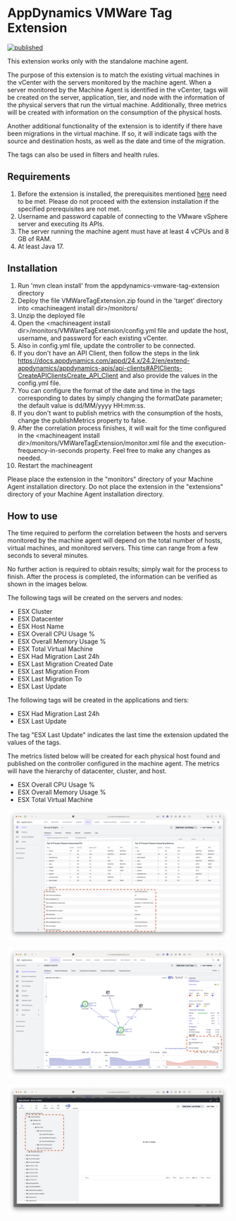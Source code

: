 # AppDynamics VMWare Tag Extension

[![published](https://static.production.devnetcloud.com/codeexchange/assets/images/devnet-published.svg)](https://developer.cisco.com/codeexchange/github/repo/FHDumont/appdynamics-vmware-tag-extension)

This extension works only with the standalone machine agent.

The purpose of this extension is to match the existing virtual machines in the vCenter with the servers monitored by the machine agent. When a server monitored by the Machine Agent is identified in the vCenter, tags will be created on the server, application, tier, and node with the information of the physical servers that run the virtual machine. Additionally, three metrics will be created with information on the consumption of the physical hosts.

Another additional functionality of the extension is to identify if there have been migrations in the virtual machine. If so, it will indicate tags with the source and destination hosts, as well as the date and time of the migration.

The tags can also be used in filters and health rules.

## Requirements

1. Before the extension is installed, the prerequisites mentioned [here](https://community.appdynamics.com/t5/Knowledge-Base/Extensions-Prerequisites-Guide/ta-p/35213) need to be met. Please do not proceed with the extension installation if the specified prerequisites are not met.
2. Username and password capable of connecting to the VMware vSphere server and executing its APIs.
3. The server running the machine agent must have at least 4 vCPUs and 8 GB of RAM.
4. At least Java 17.

## Installation

1. Run 'mvn clean install' from the appdynamics-vmware-tag-extension directory
2. Deploy the file VMWareTagExtension.zip found in the 'target' directory into \<machineagent install dir\>/monitors/
3. Unzip the deployed file
4. Open the \<machineagent install dir\>/monitors/VMWareTagExtension/config.yml file and update the host, username, and password for each existing vCenter.
5. Also in config.yml file, update the controller to be connected.
6. If you don't have an API Client, then follow the steps in the link https://docs.appdynamics.com/appd/24.x/24.2/en/extend-appdynamics/appdynamics-apis/api-clients#APIClients-CreateAPIClientsCreate_API_Client and also provide the values in the config.yml file.
7. You can configure the format of the date and time in the tags corresponding to dates by simply changing the formatDate parameter; the default value is dd/MM/yyyy HH:mm:ss.
8. If you don't want to publish metrics with the consumption of the hosts, change the publishMetrics property to false.
9. After the correlation process finishes, it will wait for the time configured in the \<machineagent install dir\>/monitors/VMWareTagExtension/monitor.xml file and the execution-frequency-in-seconds property. Feel free to make any changes as needed.
10. Restart the machineagent

Please place the extension in the "monitors" directory of your Machine Agent installation directory. Do not place the extension in the "extensions" directory of your Machine Agent installation directory.

## How to use

The time required to perform the correlation between the hosts and servers monitored by the machine agent will depend on the total number of hosts, virtual machines, and monitored servers. This time can range from a few seconds to several minutes.

No further action is required to obtain results; simply wait for the process to finish. After the process is completed, the information can be verified as shown in the images below.

The following tags will be created on the servers and nodes:

- ESX Cluster
- ESX Datacenter
- ESX Host Name
- ESX Overall CPU Usage %
- ESX Overall Memory Usage %
- ESX Total Virtual Machine
- ESX Had Migration Last 24h
- ESX Last Migration Created Date
- ESX Last Migration From
- ESX Last Migration To
- ESX Last Update

The following tags will be created in the applications and tiers:

- ESX Had Migration Last 24h
- ESX Last Update

The tag "ESX Last Update" indicates the last time the extension updated the values of the tags.

The metrics listed below will be created for each physical host found and published on the controller configured in the machine agent. The metrics will have the hierarchy of datacenter, cluster, and host.

- ESX Overall CPU Usage %
- ESX Overall Memory Usage %
- ESX Total Virtual Machine

![01](https://github.com/FHDumont/appdynamics-vmware-tag-extension/blob/main/doc-images/server-tags.png?raw=true)

![02](https://github.com/FHDumont/appdynamics-vmware-tag-extension/blob/main/doc-images/application-tags.png?raw=true)

![03](https://github.com/FHDumont/appdynamics-vmware-tag-extension/blob/main/doc-images/metric-browser.png?raw=true)
